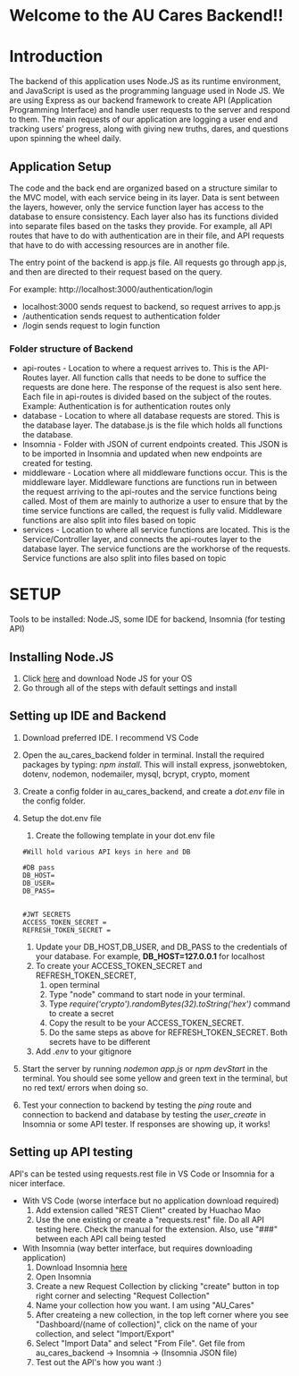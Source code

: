 # Welcome to the AU Cares Backend!!

# Introduction
The backend of this application uses Node.JS as its runtime environment, and JavaScript is used as the programming language used in Node JS. We are using Express as our backend framework to create API (Application Programming Interface) and handle user requests to the server and respond to them. The main requests of our application are logging a user end and tracking users’ progress, along with giving new truths, dares, and questions upon spinning the wheel daily.
## Application Setup
The code and the back end are organized based on a structure similar to the MVC model, with each service being in its layer. Data is sent between the layers, however, only the service function layer has access to the database to ensure consistency. Each layer also has its functions divided into separate files based on the tasks they provide. For example, all API routes that have to do with authentication are in their file, and API requests that have to do with accessing resources are in another file.


The entry point of the backend is app.js file. All requests go through app.js, and then are directed to their request based on the query. 

For example: http://localhost:3000/authentication/login
* localhost:3000 sends request to backend, so request arrives to app.js
* /authentication sends request to authentication folder
* /login sends request to login function

### Folder structure of Backend
* api-routes - Location to where a request arrives to. This is the API-Routes layer. All function calls that needs to be done to suffice the requests are done here. The response of the request is also sent here. Each file in api-routes is divided based on the subject of the routes. Example: Authentication is for authentication routes only
* database - Location to where all database requests are stored. This is the database layer. The database.js is the file which holds all functions the database.
* Insomnia - Folder with JSON of current endpoints created. This JSON is to be imported in Insomnia and updated when new endpoints are created for testing.
* middleware - Location where all middleware functions occur. This is the middleware layer. Middleware functions are functions run in between the request arriving to the api-routes and the service functions being called. Most of them are mainly to authorize a user to ensure that by the time service functions are called, the request is fully valid. Middleware functions are also split into files based on topic
* services - Location to where all service functions are located. This is the Service/Controller layer, and connects the api-routes layer to the database layer. The service functions are the workhorse of the requests. Service functions are also split into files based on topic



# SETUP
Tools to be installed: Node.JS, some IDE for backend, Insomnia (for testing API)

## Installing Node.JS
1. Click [here](https://nodejs.org/en/download/) and download Node JS for your OS
1. Go through all of the steps with default settings and install

## Setting up IDE and Backend

1. Download preferred IDE. I recommend VS Code
1. Open the au_cares_backend folder in terminal. Install the required packages by typing: *npm install*. This will install express, jsonwebtoken, dotenv, nodemon, nodemailer, mysql, bcrypt, crypto, moment
1. Create a config folder in au_cares_backend, and  create a *dot.env* file in the config folder.
1. Setup the dot.env file
    1. Create the following template in your dot.env file

    ```env
    #Will hold various API keys in here and DB

    #DB pass
    DB_HOST=
    DB_USER=
    DB_PASS=


    #JWT SECRETS
    ACCESS_TOKEN_SECRET =
    REFRESH_TOKEN_SECRET =
    ```

    1. Update your DB_HOST,DB_USER, and DB_PASS to the credentials of your database. For example, **DB_HOST=127.0.0.1** for localhost
    1. To create your ACCESS_TOKEN_SECRET and REFRESH_TOKEN_SECRET, 
        1. open terminal
        1. Type "node" command to start node in your terminal.
        1. Type *require('crypto').randomBytes(32).toString('hex')* command to create a secret
        1. Copy the result to be your ACCESS_TOKEN_SECRET.
        1. Do the same steps as above for REFRESH_TOKEN_SECRET. Both secrets have to be different
    1. Add *.env* to  your gitignore
1. Start the server by running *nodemon app.js* or *npm devStart* in the terminal. You should see some yellow and green text in the terminal, but no red text/ errors when doing so.
1. Test your connection to backend by testing the *ping* route and connection to backend and database by testing the *user_create* in Insomnia or some API tester. If responses are showing up, it works!

## Setting up API testing
API's can be tested using requests.rest file in VS Code or Insomnia for a nicer interface.

* With VS Code (worse interface but no application download required)
    1. Add extension called "REST Client" created by Huachao Mao
    1. Use the one existing or create a "requests.rest" file. Do all API testing here. Check the manual for the extension. Also, use "###" between each API call being tested
* With Insomnia (way better interface, but requires downloading application)
    1. Download Insomnia [here](https://insomnia.rest/download)
    1. Open Insomnia
    1. Create a new Request Collection by clicking "create" button in top right corner and selecting "Request Collection"
    1. Name your collection how you want. I am using "AU_Cares"
    1. After createing a new collection, in the top left corner where you see "Dashboard/(name of collection)", click on the name of your collection, and select "Import/Export"
    1. Select "Import Data" and select "From File". Get file from au_cares_backend -> Insomnia -> (Insomnia JSON file)
    1. Test out the API's how you want :)
